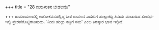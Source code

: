 +++
title = "28 ಮರುಳುತನ ಬೇಡೆಲವೊ"

+++
ರಾಮಾಯಣದಲ್ಲಿ ಅಶೋಕವನದಲ್ಲಿದ್ದ ಸೀತೆ ರಾವಣನ ಎದುರಿಗೆ ಹುಲ್ಲುಕಡ್ಡಿ ಹಿಡಿದು ಮಾತಾಡಿದ ಸಂದರ್ಭ ಇಲ್ಲಿ ಪ್ರೇರಣೆಕೊಟ್ಟಿರಬಹುದು. `ನೀನು ಹುಲ್ಲು ಕಡ್ಡಿಗೆ ಸಮ' ಎಂಬ ತಿರಸ್ಕಾರ ಭಾವ ಇಲ್ಲಿದೆ.